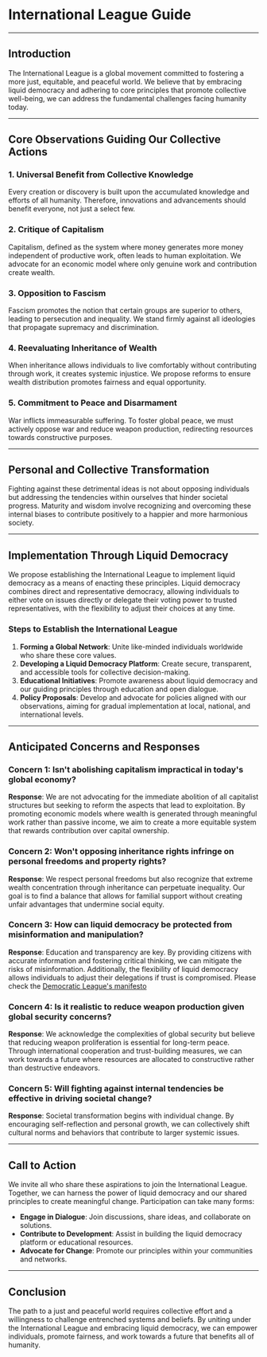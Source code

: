 # International League Guide

---

## Introduction

The International League is a global movement committed to fostering a more just, equitable, and peaceful world. We believe that by embracing liquid democracy and adhering to core principles that promote collective well-being, we can address the fundamental challenges facing humanity today.

---

## Core Observations Guiding Our Collective Actions

### 1. Universal Benefit from Collective Knowledge

Every creation or discovery is built upon the accumulated knowledge and efforts of all humanity. Therefore, innovations and advancements should benefit everyone, not just a select few.

### 2. Critique of Capitalism

Capitalism, defined as the system where money generates more money independent of productive work, often leads to human exploitation. We advocate for an economic model where only genuine work and contribution create wealth.

### 3. Opposition to Fascism

Fascism promotes the notion that certain groups are superior to others, leading to persecution and inequality. We stand firmly against all ideologies that propagate supremacy and discrimination.

### 4. Reevaluating Inheritance of Wealth

When inheritance allows individuals to live comfortably without contributing through work, it creates systemic injustice. We propose reforms to ensure wealth distribution promotes fairness and equal opportunity.

### 5. Commitment to Peace and Disarmament

War inflicts immeasurable suffering. To foster global peace, we must actively oppose war and reduce weapon production, redirecting resources towards constructive purposes.

---

## Personal and Collective Transformation

Fighting against these detrimental ideas is not about opposing individuals but addressing the tendencies within ourselves that hinder societal progress. Maturity and wisdom involve recognizing and overcoming these internal biases to contribute positively to a happier and more harmonious society.

---

## Implementation Through Liquid Democracy

We propose establishing the International League to implement liquid democracy as a means of enacting these principles. Liquid democracy combines direct and representative democracy, allowing individuals to either vote on issues directly or delegate their voting power to trusted representatives, with the flexibility to adjust their choices at any time.

### Steps to Establish the International League

1. **Forming a Global Network**: Unite like-minded individuals worldwide who share these core values.
2. **Developing a Liquid Democracy Platform**: Create secure, transparent, and accessible tools for collective decision-making.
3. **Educational Initiatives**: Promote awareness about liquid democracy and our guiding principles through education and open dialogue.
4. **Policy Proposals**: Develop and advocate for policies aligned with our observations, aiming for gradual implementation at local, national, and international levels.

---

## Anticipated Concerns and Responses

### Concern 1: **Isn't abolishing capitalism impractical in today's global economy?**

**Response**: We are not advocating for the immediate abolition of all capitalist structures but seeking to reform the aspects that lead to exploitation. By promoting economic models where wealth is generated through meaningful work rather than passive income, we aim to create a more equitable system that rewards contribution over capital ownership.

### Concern 2: **Won't opposing inheritance rights infringe on personal freedoms and property rights?**

**Response**: We respect personal freedoms but also recognize that extreme wealth concentration through inheritance can perpetuate inequality. Our goal is to find a balance that allows for familial support without creating unfair advantages that undermine social equity.

### Concern 3: **How can liquid democracy be protected from misinformation and manipulation?**

**Response**: Education and transparency are key. By providing citizens with accurate information and fostering critical thinking, we can mitigate the risks of misinformation. Additionally, the flexibility of liquid democracy allows individuals to adjust their delegations if trust is compromised. Please check the [Democratic League's manifesto](https://github.com/intlig/guide/blob/main/en_guide.md)

### Concern 4: **Is it realistic to reduce weapon production given global security concerns?**

**Response**: We acknowledge the complexities of global security but believe that reducing weapon proliferation is essential for long-term peace. Through international cooperation and trust-building measures, we can work towards a future where resources are allocated to constructive rather than destructive endeavors.

### Concern 5: **Will fighting against internal tendencies be effective in driving societal change?**

**Response**: Societal transformation begins with individual change. By encouraging self-reflection and personal growth, we can collectively shift cultural norms and behaviors that contribute to larger systemic issues.

---

## Call to Action

We invite all who share these aspirations to join the International League. Together, we can harness the power of liquid democracy and our shared principles to create meaningful change. Participation can take many forms:

- **Engage in Dialogue**: Join discussions, share ideas, and collaborate on solutions.
- **Contribute to Development**: Assist in building the liquid democracy platform or educational resources.
- **Advocate for Change**: Promote our principles within your communities and networks.

---

## Conclusion

The path to a just and peaceful world requires collective effort and a willingness to challenge entrenched systems and beliefs. By uniting under the International League and embracing liquid democracy, we can empower individuals, promote fairness, and work towards a future that benefits all of humanity.

